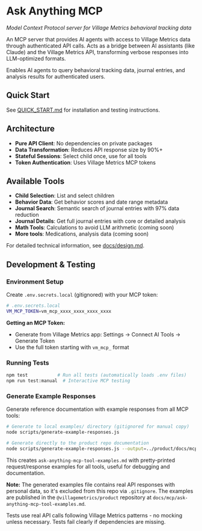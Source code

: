 # Ask Anything MCP
*Model Context Protocol server for Village Metrics behavioral tracking data*

An MCP server that provides AI agents with access to Village Metrics data through authenticated API calls. Acts as a bridge between AI assistants (like Claude) and the Village Metrics API, transforming verbose responses into LLM-optimized formats.

Enables AI agents to query behavioral tracking data, journal entries, and analysis results for authenticated users.

## Quick Start

See [QUICK_START.md](QUICK_START.md) for installation and testing instructions.

## Architecture

- **Pure API Client**: No dependencies on private packages
- **Data Transformation**: Reduces API response size by 90%+
- **Stateful Sessions**: Select child once, use for all tools
- **Token Authentication**: Uses Village Metrics MCP tokens

## Available Tools

- **Child Selection**: List and select children
- **Behavior Data**: Get behavior scores and date range metadata  
- **Journal Search**: Semantic search of journal entries with 97% data reduction
- **Journal Details**: Get full journal entries with core or detailed analysis
- **Math Tools**: Calculations to avoid LLM arithmetic (coming soon)
- **More tools**: Medications, analysis data (coming soon)

For detailed technical information, see [docs/design.md](docs/design.md).

## Development & Testing

### Environment Setup

Create `.env.secrets.local` (gitignored) with your MCP token:

```bash
# .env.secrets.local
VM_MCP_TOKEN=vm_mcp_xxxx_xxxx_xxxx_xxxx
```

**Getting an MCP Token:**
- Generate from Village Metrics app: Settings → Connect AI Tools → Generate Token
- Use the full token starting with `vm_mcp_` format

### Running Tests

```bash
npm test           # Run all tests (automatically loads .env files)
npm run test:manual  # Interactive MCP testing
```

### Generate Example Responses

Generate reference documentation with example responses from all MCP tools:

```bash
# Generate to local examples/ directory (gitignored for manual copy)
node scripts/generate-example-responses.js

# Generate directly to the product repo documentation
node scripts/generate-example-responses.js --output=../product/docs/mcp
```

This creates `ask-anything-mcp-tool-examples.md` with pretty-printed request/response examples for all tools, useful for debugging and documentation.

**Note:** The generated examples file contains real API responses with personal data, so it's excluded from this repo via `.gitignore`. The examples are published in the `@villagemetrics/product` repository at `docs/mcp/ask-anything-mcp-tool-examples.md`.

Tests use real API calls following Village Metrics patterns - no mocking unless necessary. Tests fail clearly if dependencies are missing.